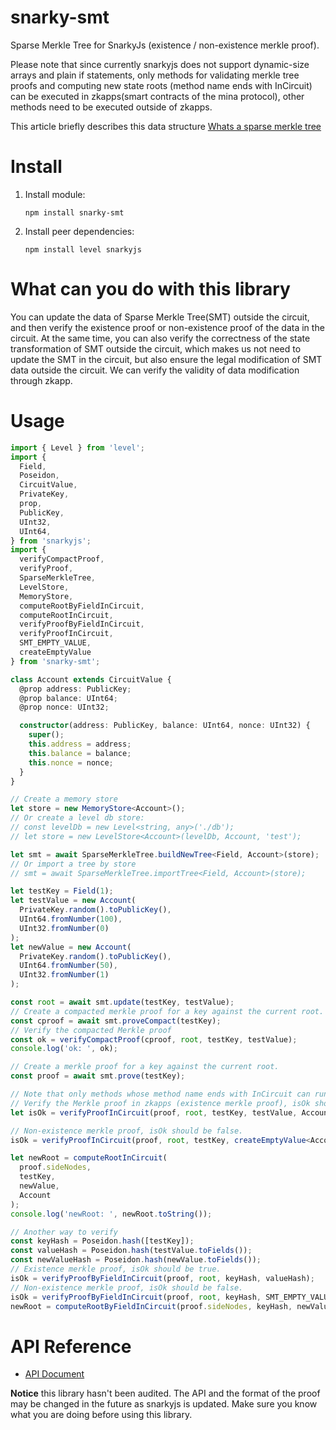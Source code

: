# snarky-smt

Sparse Merkle Tree for SnarkyJs (existence / non-existence merkle proof).

Please note that since currently snarkyjs does not support dynamic-size arrays and plain if statements, only methods for validating merkle tree proofs and computing new state roots (method name ends with InCircuit) can be executed in zkapps(smart contracts of the mina protocol), other methods need to be executed outside of zkapps.

This article briefly describes this data structure [Whats a sparse merkle tree](https://medium.com/@kelvinfichter/whats-a-sparse-merkle-tree-acda70aeb837)

# Install

1. Install module:

   `npm install snarky-smt`

2. Install peer dependencies:

   `npm install level snarkyjs`

# What can you do with this library

You can update the data of Sparse Merkle Tree(SMT) outside the circuit, and then verify the existence proof or non-existence proof of the data in the circuit. At the same time, you can also verify the correctness of the state transformation of SMT outside the circuit, which makes us not need to update the SMT in the circuit, but also ensure the legal modification of SMT data outside the circuit. We can verify the validity of data modification through zkapp.

# Usage

```typescript
import { Level } from 'level';
import {
  Field,
  Poseidon,
  CircuitValue,
  PrivateKey,
  prop,
  PublicKey,
  UInt32,
  UInt64,
} from 'snarkyjs';
import {
  verifyCompactProof,
  verifyProof,
  SparseMerkleTree,
  LevelStore,
  MemoryStore,
  computeRootByFieldInCircuit,
  computeRootInCircuit,
  verifyProofByFieldInCircuit,
  verifyProofInCircuit,
  SMT_EMPTY_VALUE,
  createEmptyValue
} from 'snarky-smt';

class Account extends CircuitValue {
  @prop address: PublicKey;
  @prop balance: UInt64;
  @prop nonce: UInt32;

  constructor(address: PublicKey, balance: UInt64, nonce: UInt32) {
    super();
    this.address = address;
    this.balance = balance;
    this.nonce = nonce;
  }
}

// Create a memory store
let store = new MemoryStore<Account>();
// Or create a level db store:
// const levelDb = new Level<string, any>('./db');
// let store = new LevelStore<Account>(levelDb, Account, 'test');

let smt = await SparseMerkleTree.buildNewTree<Field, Account>(store);
// Or import a tree by store
// smt = await SparseMerkleTree.importTree<Field, Account>(store);

let testKey = Field(1);
let testValue = new Account(
  PrivateKey.random().toPublicKey(),
  UInt64.fromNumber(100),
  UInt32.fromNumber(0)
);
let newValue = new Account(
  PrivateKey.random().toPublicKey(),
  UInt64.fromNumber(50),
  UInt32.fromNumber(1)
);

const root = await smt.update(testKey, testValue);
// Create a compacted merkle proof for a key against the current root.
const cproof = await smt.proveCompact(testKey);
// Verify the compacted Merkle proof
const ok = verifyCompactProof(cproof, root, testKey, testValue);
console.log('ok: ', ok);

// Create a merkle proof for a key against the current root.
const proof = await smt.prove(testKey);

// Note that only methods whose method name ends with InCircuit can run in zkapps (smart contracts of the mina protocol)
// Verify the Merkle proof in zkapps (existence merkle proof), isOk should be true.
let isOk = verifyProofInCircuit(proof, root, testKey, testValue, Account);

// Non-existence merkle proof, isOk should be false.
isOk = verifyProofInCircuit(proof, root, testKey, createEmptyValue<Account>(Account), Account);

let newRoot = computeRootInCircuit(
  proof.sideNodes,
  testKey,
  newValue,
  Account
);
console.log('newRoot: ', newRoot.toString());

// Another way to verify
const keyHash = Poseidon.hash([testKey]);
const valueHash = Poseidon.hash(testValue.toFields());
const newValueHash = Poseidon.hash(newValue.toFields());
// Existence merkle proof, isOk should be true.
isOk = verifyProofByFieldInCircuit(proof, root, keyHash, valueHash);
// Non-existence merkle proof, isOk should be false.
isOk = verifyProofByFieldInCircuit(proof, root, keyHash, SMT_EMPTY_VALUE);
newRoot = computeRootByFieldInCircuit(proof.sideNodes, keyHash, newValueHash);
```

# API Reference

- [API Document](https://comdex.github.io/snarky-smt/)

**Notice** this library hasn't been audited. The API and the format of the proof may be changed in the future as snarkyjs is updated.
Make sure you know what you are doing before using this library.

